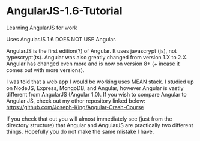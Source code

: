 # AngularJS-1.6-Tutorial
 Learning AngularJS for work

 Uses AngularJS 1.6 DOES NOT USE Angular.

 AngularJS is the first edition(?) of Angular.
 It uses javascrypt (js), not typescrypt(ts).
 Angular was also greatly changed from version 1.X to 2.X.
 Angular has changed even more and is now on version 8+ (+ incase it comes out with more versions).

 I was told that a web app I would be working uses MEAN stack.
 I studied up on NodeJS, Express, MongoDB, and Angular, however Angular is vastly different from AngularJS (Angular 1.0).
 If you wish to compare Angular to Angular JS, check out my other repository linked below:
 https://github.com/Joseph-King/Angular-Crash-Course

 If you check that out you will almost immediately see (just from the directory structure) that Angular and AngularJS are practically two different things.
 Hopefully you do not make the same mistake I have.
 
